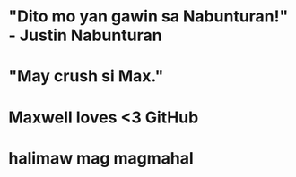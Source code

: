 # "Dito mo yan gawin sa Nabunturan!" - Justin Nabunturan 

# "May crush si Max."

# Maxwell loves <3 GitHub

# halimaw mag magmahal
